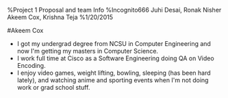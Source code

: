 %Project 1 Proposal and team Info
%Incognito666
 Juhi Desai, Ronak Nisher
  Akeem Cox, Krishna Teja
%1/20/2015

#Akeem Cox

- I got my undergrad degree from NCSU in Computer Engineering and now I'm getting my masters in Computer Science.
- I work full time at Cisco as a Software Engineering doing QA on Video Encoding. 
- I enjoy video games, weight lifting, bowling, sleeping (has been hard lately), and watching anime and sporting events when I'm not doing work or grad school stuff.
 